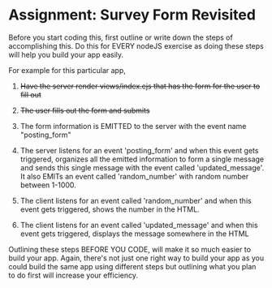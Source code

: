 # Assignment: Survey Form Revisited

Before you start coding this, first outline or write down the steps of accomplishing this. Do this for EVERY nodeJS exercise as doing these steps will help you build your app easily.

For example for this particular app,

1. ~~Have the server render views/index.ejs that has the form for the user to fill out~~

2. ~~The user fills out the form and submits~~

3. The form information is EMITTED to the server with the event name "posting_form"

4. The server listens for an event 'posting_form' and when this event gets triggered, organizes all the emitted information to form a single message and sends this single message with the event called 'updated_message'. It also EMITs an event called 'random_number' with random number between 1-1000.

5. The client listens for an event called 'random_number' and when this event gets triggered, shows the number in the HTML.

6. The client listens for an event called 'updated_message' and when this event gets triggered, displays the message somewhere in the HTML

Outlining these steps BEFORE YOU CODE, will make it so much easier to build your app. Again, there's not just one right way to build your app as you could build the same app using different steps but outlining what you plan to do first will increase your efficiency.